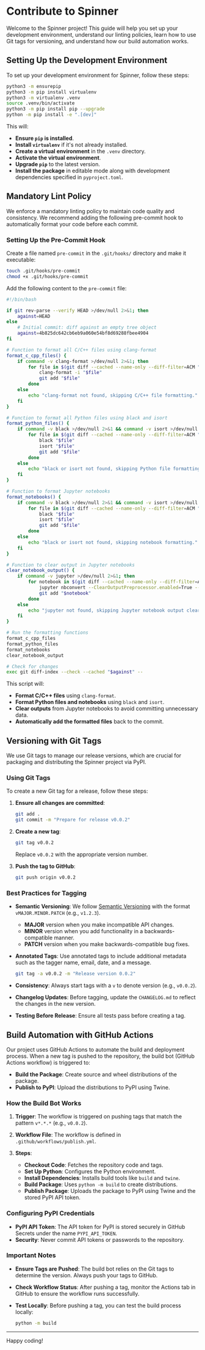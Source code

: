 # Contribute to Spinner

Welcome to the Spinner project! This guide will help you set up your development environment, understand our linting policies, learn how to use Git tags for versioning, and understand how our build automation works.

## Setting Up the Development Environment

To set up your development environment for Spinner, follow these steps:

```sh
python3 -m ensurepip
python3 -m pip install virtualenv
python3 -m virtualenv .venv
source .venv/bin/activate
python3 -m pip install pip --upgrade
python -m pip install -e ".[dev]"
```

This will:

- **Ensure `pip` is installed**.
- **Install `virtualenv`** if it's not already installed.
- **Create a virtual environment** in the `.venv` directory.
- **Activate the virtual environment**.
- **Upgrade `pip`** to the latest version.
- **Install the package** in editable mode along with development dependencies specified in `pyproject.toml`.

## Mandatory Lint Policy

We enforce a mandatory linting policy to maintain code quality and consistency. We recommend adding the following pre-commit hook to automatically format your code before each commit.

### Setting Up the Pre-Commit Hook

Create a file named `pre-commit` in the `.git/hooks/` directory and make it executable:

```sh
touch .git/hooks/pre-commit
chmod +x .git/hooks/pre-commit
```

Add the following content to the `pre-commit` file:

```sh
#!/bin/bash

if git rev-parse --verify HEAD >/dev/null 2>&1; then
    against=HEAD
else
    # Initial commit: diff against an empty tree object
    against=4b825dc642cb6eb9a060e54bf8d69288fbee4904
fi

# Function to format all C/C++ files using clang-format
format_c_cpp_files() {
    if command -v clang-format >/dev/null 2>&1; then
        for file in $(git diff --cached --name-only --diff-filter=ACM "$against" | grep -E '\.(c|h|cpp|hpp)$'); do
            clang-format -i "$file"
            git add "$file"
        done
    else
        echo "clang-format not found, skipping C/C++ file formatting."
    fi
}

# Function to format all Python files using black and isort
format_python_files() {
    if command -v black >/dev/null 2>&1 && command -v isort >/dev/null 2>&1; then
        for file in $(git diff --cached --name-only --diff-filter=ACM "$against" | grep -E '\.py$'); do
            black "$file"
            isort "$file"
            git add "$file"
        done
    else
        echo "black or isort not found, skipping Python file formatting."
    fi
}

# Function to format Jupyter notebooks
format_notebooks() {
    if command -v black >/dev/null 2>&1 && command -v isort >/dev/null 2>&1; then
        for file in $(git diff --cached --name-only --diff-filter=ACM "$against" | grep -E '\.ipynb$'); do
            black "$file"
            isort "$file"
            git add "$file"
        done
    else
        echo "black or isort not found, skipping notebook formatting."
    fi
}

# Function to clear output in Jupyter notebooks
clear_notebook_output() {
    if command -v jupyter >/dev/null 2>&1; then
        for notebook in $(git diff --cached --name-only --diff-filter=ACM "$against" | grep -E '\.ipynb$'); do
            jupyter nbconvert --ClearOutputPreprocessor.enabled=True --inplace "$notebook"
            git add "$notebook"
        done
    else
        echo "jupyter not found, skipping Jupyter notebook output clearing."
    fi
}

# Run the formatting functions
format_c_cpp_files
format_python_files
format_notebooks
clear_notebook_output

# Check for changes
exec git diff-index --check --cached "$against" --
```

This script will:

- **Format C/C++ files** using `clang-format`.
- **Format Python files and notebooks** using `black` and `isort`.
- **Clear outputs** from Jupyter notebooks to avoid committing unnecessary data.
- **Automatically add the formatted files** back to the commit.

## Versioning with Git Tags

We use Git tags to manage our release versions, which are crucial for packaging and distributing the Spinner project via PyPI.

### Using Git Tags

To create a new Git tag for a release, follow these steps:

1. **Ensure all changes are committed**:

   ```sh
   git add .
   git commit -m "Prepare for release v0.0.2"
   ```

2. **Create a new tag**:

   ```sh
   git tag v0.0.2
   ```

   Replace `v0.0.2` with the appropriate version number.

3. **Push the tag to GitHub**:

   ```sh
   git push origin v0.0.2
   ```

### Best Practices for Tagging

- **Semantic Versioning**: We follow [Semantic Versioning](https://semver.org/) with the format `vMAJOR.MINOR.PATCH` (e.g., `v1.2.3`).
  - **MAJOR** version when you make incompatible API changes.
  - **MINOR** version when you add functionality in a backwards-compatible manner.
  - **PATCH** version when you make backwards-compatible bug fixes.

- **Annotated Tags**: Use annotated tags to include additional metadata such as the tagger name, email, date, and a message.

  ```sh
  git tag -a v0.0.2 -m "Release version 0.0.2"
  ```

- **Consistency**: Always start tags with a `v` to denote version (e.g., `v0.0.2`).

- **Changelog Updates**: Before tagging, update the `CHANGELOG.md` to reflect the changes in the new version.

- **Testing Before Release**: Ensure all tests pass before creating a tag.

## Build Automation with GitHub Actions

Our project uses GitHub Actions to automate the build and deployment process. When a new tag is pushed to the repository, the build bot (GitHub Actions workflow) is triggered to:

- **Build the Package**: Create source and wheel distributions of the package.
- **Publish to PyPI**: Upload the distributions to PyPI using Twine.

### How the Build Bot Works

1. **Trigger**: The workflow is triggered on pushing tags that match the pattern `v*.*.*` (e.g., `v0.0.2`).

2. **Workflow File**: The workflow is defined in `.github/workflows/publish.yml`.

3. **Steps**:
   - **Checkout Code**: Fetches the repository code and tags.
   - **Set Up Python**: Configures the Python environment.
   - **Install Dependencies**: Installs build tools like `build` and `twine`.
   - **Build Package**: Uses `python -m build` to create distributions.
   - **Publish Package**: Uploads the package to PyPI using Twine and the stored PyPI API token.

### Configuring PyPI Credentials

- **PyPI API Token**: The API token for PyPI is stored securely in GitHub Secrets under the name `PYPI_API_TOKEN`.
- **Security**: Never commit API tokens or passwords to the repository.

### Important Notes

- **Ensure Tags are Pushed**: The build bot relies on the Git tags to determine the version. Always push your tags to GitHub.
- **Check Workflow Status**: After pushing a tag, monitor the Actions tab in GitHub to ensure the workflow runs successfully.
- **Test Locally**: Before pushing a tag, you can test the build process locally:

  ```sh
  python -m build
  ```
---

Happy coding!
